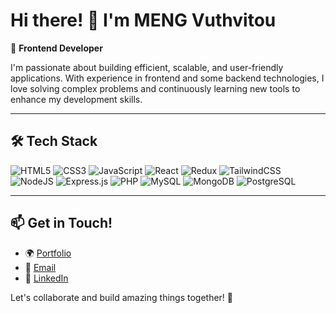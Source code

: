 ﻿# Hi there! 👋 I'm MENG Vuthvitou

🚀 **Frontend Developer**

I'm passionate about building efficient, scalable, and user-friendly applications. With experience in frontend and some backend technologies, I love solving complex problems and continuously learning new tools to enhance my development skills.

---

## 🛠 Tech Stack

![HTML5](https://img.shields.io/badge/html5-%23F06529.svg?style=for-the-badge&logo=html5&logoColor=white)
![CSS3](https://img.shields.io/badge/css3-%231469E4.svg?style=for-the-badge&logo=css3&logoColor=white)
![JavaScript](https://img.shields.io/badge/javascript-%23F0DB4F.svg?style=for-the-badge&logo=javascript&logoColor=white)
![React](https://img.shields.io/badge/react-%232E3B56.svg?style=for-the-badge&logo=react&logoColor=%2361DAFB)
![Redux](https://img.shields.io/badge/redux-%23623C79.svg?style=for-the-badge&logo=redux&logoColor=white)
![TailwindCSS](https://img.shields.io/badge/tailwindcss-%2383D4CD.svg?style=for-the-badge&logo=tailwind-css&logoColor=white)
![NodeJS](https://img.shields.io/badge/node.js-%234D9F7C.svg?style=for-the-badge&logo=node.js&logoColor=white)
![Express.js](https://img.shields.io/badge/express.js-%232D333D.svg?style=for-the-badge&logo=express&logoColor=%white)
![PHP](https://img.shields.io/badge/php-%23777BB4.svg?style=for-the-badge&logo=php&logoColor=white)
![MySQL](https://img.shields.io/badge/mysql-%23346D9D.svg?style=for-the-badge&logo=mysql&logoColor=white)
![MongoDB](https://img.shields.io/badge/MongoDB-%232D9C47.svg?style=for-the-badge&logo=mongodb&logoColor=white)
![PostgreSQL](https://img.shields.io/badge/PostgreSQL-%233E6A8C.svg?style=for-the-badge&logo=postgresql&logoColor=white)

---

## 📫 Get in Touch!

- 🌍 [Portfolio](https://vitoumeng.vercel.app)
- 📧 [Email](mailto:mengvuthvitou18@gmail.com)
- 💼 [LinkedIn](https://www.linkedin.com/in/meng-vuthvitou)

Let's collaborate and build amazing things together! 🚀
